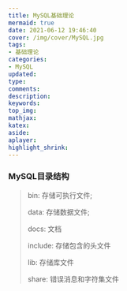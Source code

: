 ```yaml
---
title: MySQL基础理论
mermaid: true
date: 2021-06-12 19:46:40
cover: /img/cover/MySQL.jpg
tags:
- 基础理论
categories:
- MySQL
updated:
type:
comments:
description:
keywords:
top_img:
mathjax:
katex:
aside:
aplayer:
highlight_shrink:
---
```


### MySQL目录结构

> bin: 存储可执行文件;
>
> data: 存储数据文件;
>
> docs: 文档
>
> include: 存储包含的头文件
>
> lib: 存储库文件
>
> share: 错误消息和字符集文件

  

  

  

